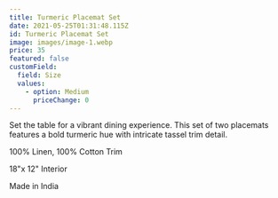 ```yaml
---
title: Turmeric Placemat Set
date: 2021-05-25T01:31:48.115Z
id: Turmeric Placemat Set
image: images/image-1.webp
price: 35
featured: false
customField:
  field: Size
  values:
    - option: Medium
      priceChange: 0
---
```

<!--StartFragment-->

Set the table for a vibrant dining experience. This set of two placemats features a bold turmeric hue with intricate tassel trim detail. 

100% Linen, 100% Cotton Trim

18"x 12" Interior

Made in India

<!--EndFragment-->